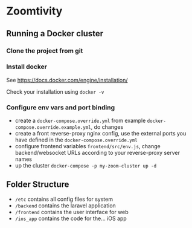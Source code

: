 Zoomtivity
==========

Running a Docker cluster
------------------------

### Clone the project from git

### Install docker

See https://docs.docker.com/engine/installation/

Check your installation using `docker -v`

### Configure env vars and port binding

- create a `docker-compose.override.yml` from example `docker-compose.override.example.yml`, do changes
- create a front reverse-proxy nginx config, use the external ports you have defined in the `docker-compose.override.yml`
- configure frontend variables `frontend/src/env.js`, change backend/websocket URLs according to your reverse-proxy server names
- up the cluster `docker-compose -p my-zoom-cluster up -d`

Folder Structure
----------------

- `/etc` contains all config files for system
- `/backend` contains the laravel application
- `/frontend` contains the user interface for web
- `/ios_app` contains the code for the... iOS app 


